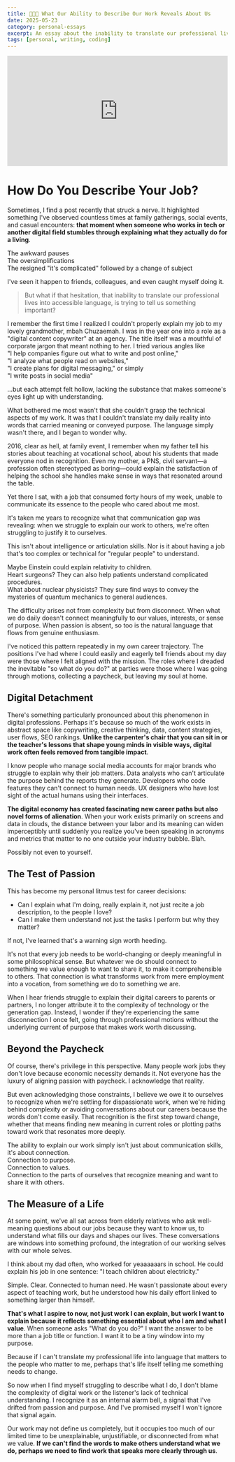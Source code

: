 ```yaml
---
title: 🧑🏽‍💼 What Our Ability to Describe Our Work Reveals About Us
date: 2025-05-23
category: personal-essays
excerpt: An essay about the inability to translate our professional lives into accessible language. Is it trying to tell us something important?  
tags: [personal, writing, coding]
---
```


<div style="width:100%;height:0;padding-bottom:50%;position:relative;"><iframe src="https://giphy.com/embed/6j0s10f86FS4vvieXg" width="100%" height="100%" style="position:absolute" frameBorder="0" class="giphy-embed" allowFullScreen></iframe></div>

# How Do You Describe Your Job?

Sometimes, I find a post recently that struck a nerve. It highlighted something I've observed countless times at family gatherings, social events, and casual encounters: **that moment when someone who works in tech or another digital field stumbles through explaining what they actually do for a living**.  

The awkward pauses  
The oversimplifications  
The resigned "it's complicated" followed by a change of subject  

I've seen it happen to friends, colleagues, and even caught myself doing it.

> But what if that hesitation, that inability to translate our professional lives into accessible language, is trying to tell us something important?

I remember the first time I realized I couldn't properly explain my job to my lovely grandmother, mbah Chuzaemah. I was in the year one into a role as a "digital content copywriter" at an agency. The title itself was a mouthful of corporate jargon that meant nothing to her. I tried various angles like  
"I help companies figure out what to write and post online,"  
"I analyze what people read on websites,"  
"I create plans for digital messaging," or simply  
"I write posts in social media"  

...but each attempt felt hollow, lacking the substance that makes someone's eyes light up with understanding.

What bothered me most wasn't that she couldn't grasp the technical aspects of my work. It was that I couldn't translate my daily reality into words that carried meaning or conveyed purpose. The language simply wasn't there, and I began to wonder why.

2016, clear as hell, at family event, I remember when my father tell his stories about teaching at vocational school, about his students that made everyone nod in recognition. Even my mother, a PNS, civil servant—a profession often stereotyped as boring—could explain the satisfaction of helping the school she handles make sense in ways that resonated around the table.

Yet there I sat, with a job that consumed forty hours of my week, unable to communicate its essence to the people who cared about me most.

It's taken me years to recognize what that communication gap was revealing: when we struggle to explain our work to others, we're often struggling to justify it to ourselves.

This isn't about intelligence or articulation skills. Nor is it about having a job that's too complex or technical for "regular people" to understand.

Maybe Einstein could explain relativity to children.  
Heart surgeons? They can also help patients understand complicated procedures.  
What about nuclear physicists? They sure find ways to convey the mysteries of quantum mechanics to general audiences.

The difficulty arises not from complexity but from disconnect. When what we do daily doesn't connect meaningfully to our values, interests, or sense of purpose. When passion is absent, so too is the natural language that flows from genuine enthusiasm.

I've noticed this pattern repeatedly in my own career trajectory. The positions I've had where I could easily and eagerly tell friends about my day were those where I felt aligned with the mission. The roles where I dreaded the inevitable "so what do you do?" at parties were those where I was going through motions, collecting a paycheck, but leaving my soul at home.

## Digital Detachment

There's something particularly pronounced about this phenomenon in digital professions. Perhaps it's because so much of the work exists in abstract space like copywriting, creative thinking, data, content strategies, user flows, SEO rankings. **Unlike the carpenter's chair that you can sit in or the teacher's lessons that shape young minds in visible ways, digital work often feels removed from tangible impact**.

I know people who manage social media accounts for major brands who struggle to explain why their job matters. Data analysts who can't articulate the purpose behind the reports they generate. Developers who code features they can't connect to human needs. UX designers who have lost sight of the actual humans using their interfaces.

**The digital economy has created fascinating new career paths but also novel forms of alienation**. When your work exists primarily on screens and data in clouds, the distance between your labor and its meaning can widen imperceptibly until suddenly you realize you've been speaking in acronyms and metrics that matter to no one outside your industry bubble. Blah.

Possibly not even to yourself.

## The Test of Passion

This has become my personal litmus test for career decisions:
- Can I explain what I'm doing, really explain it, not just recite a job description, to the people I love?
- Can I make them understand not just the tasks I perform but why they matter?

If not, I've learned that's a warning sign worth heeding.

It's not that every job needs to be world-changing or deeply meaningful in some philosophical sense. But whatever we do should connect to something we value enough to want to share it, to make it comprehensible to others. That connection is what transforms work from mere employment into a vocation, from something we do to something we are.

When I hear friends struggle to explain their digital careers to parents or partners, I no longer attribute it to the complexity of technology or the generation gap. Instead, I wonder if they're experiencing the same disconnection I once felt, going through professional motions without the underlying current of purpose that makes work worth discussing.

## Beyond the Paycheck

Of course, there's privilege in this perspective. Many people work jobs they don't love because economic necessity demands it. Not everyone has the luxury of aligning passion with paycheck. I acknowledge that reality.

But even acknowledging those constraints, I believe we owe it to ourselves to recognize when we're settling for dispassionate work, when we're hiding behind complexity or avoiding conversations about our careers because the words don't come easily. That recognition is the first step toward change, whether that means finding new meaning in current roles or plotting paths toward work that resonates more deeply.

The ability to explain our work simply isn't just about communication skills, it's about connection.  
Connection to purpose.  
Connection to values.  
Connection to the parts of ourselves that recognize meaning and want to share it with others.

## The Measure of a Life

At some point, we've all sat across from elderly relatives who ask well-meaning questions about our jobs because they want to know us, to understand what fills our days and shapes our lives. These conversations are windows into something profound, the integration of our working selves with our whole selves.

I think about my dad often, who worked for yeaaaaaars in school. He could explain his job in one sentence: "I teach children about electricity." 

Simple. Clear. Connected to human need. He wasn't passionate about every aspect of teaching work, but he understood how his daily effort linked to something larger than himself.

**That's what I aspire to now, not just work I can explain, but work I want to explain because it reflects something essential about who I am and what I value**. When someone asks "What do you do?" I want the answer to be more than a job title or function. I want it to be a tiny window into my purpose.

Because if I can't translate my professional life into language that matters to the people who matter to me, perhaps that's life itself telling me something needs to change.

So now when I find myself struggling to describe what I do, I don't blame the complexity of digital work or the listener's lack of technical understanding. I recognize it as an internal alarm bell, a signal that I've drifted from passion and purpose. And I've promised myself I won't ignore that signal again.

Our work may not define us completely, but it occupies too much of our limited time to be unexplainable, unjustifiable, or disconnected from what we value. **If we can't find the words to make others understand what we do, perhaps we need to find work that speaks more clearly through us**.
